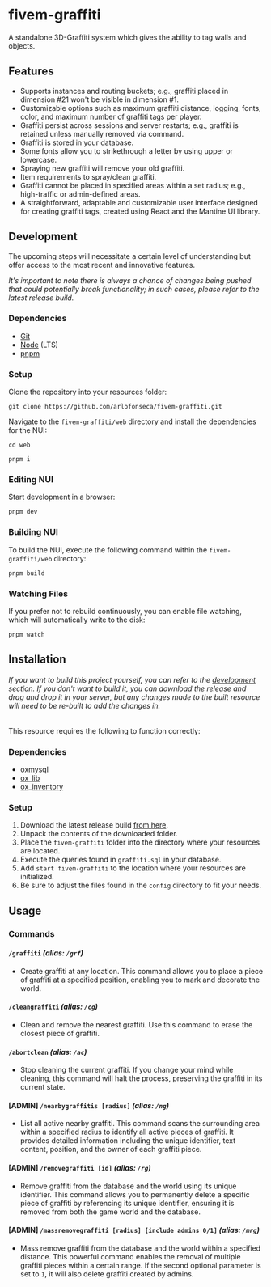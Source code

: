# fivem-graffiti

A standalone 3D-Graffiti system which gives the ability to tag walls and objects.

## Features

- Supports instances and routing buckets; e.g., graffiti placed in dimension #21 won't be visible in dimension #1.
- Customizable options such as maximum graffiti distance, logging, fonts, color, and maximum number of graffiti tags per player.
- Graffiti persist across sessions and server restarts; e.g., graffiti is retained unless manually removed via command.
- Graffiti is stored in your database.
- Some fonts allow you to strikethrough a letter by using upper or lowercase.
- Spraying new graffiti will remove your old graffiti.
- Item requirements to spray/clean graffiti.
- Graffiti cannot be placed in specified areas within a set radius; e.g., high-traffic or admin-defined areas.
- A straightforward, adaptable and customizable user interface designed for creating graffiti tags, created using React and the Mantine UI library.

## Development

The upcoming steps will necessitate a certain level of understanding but offer access to the most recent and innovative features.

*It's important to note there is always a chance of changes being pushed that could potentially break functionality; in such cases, please refer to the latest release build.*

### Dependencies

- [Git](https://git-scm.com/)
- [Node](https://nodejs.org/en/) (LTS)
- [pnpm](https://pnpm.io)

### Setup

Clone the repository into your resources folder:

```
git clone https://github.com/arlofonseca/fivem-graffiti.git
```

Navigate to the `fivem-graffiti/web` directory and install the dependencies for the NUI:

```
cd web
```

```
pnpm i
```

### Editing NUI

Start development in a browser:

```
pnpm dev
```

### Building NUI

To build the NUI, execute the following command within the `fivem-graffiti/web` directory:

```
pnpm build
```

### Watching Files

If you prefer not to rebuild continuously, you can enable file watching, which will automatically write to the disk:

```
pnpm watch
```

## Installation

###### If you want to build this project yourself, you can refer to the [development](https://github.com/arlofonseca/fivem-graffiti?tab=readme-ov-file#development) section. If you don't want to build it, you can download the release and drag and drop it in your server, but any changes made to the built resource will need to be re-built to add the changes in.

This resource requires the following to function correctly:

### Dependencies

- [oxmysql](https://github.com/overextended/oxmysql)
- [ox_lib](https://github.com/overextended/ox_lib)
- [ox_inventory](https://github.com/overextended/ox_inventory)

### Setup

1. Download the latest release build [from here](https://github.com/arlofonseca/fivem-graffiti/releases/latest).
2. Unpack the contents of the downloaded folder.
3. Place the `fivem-graffiti` folder into the directory where your resources are located.
4. Execute the queries found in `graffiti.sql` in your database.
5. Add `start fivem-graffiti` to the location where your resources are initialized.
6. Be sure to adjust the files found in the `config` directory to fit your needs.

## Usage

### Commands

#### `/graffiti` _(alias: `/grf`)_

- Create graffiti at any location. This command allows you to place a piece of graffiti at a specified position, enabling you to mark and decorate the world.

#### `/cleangraffiti` _(alias: `/cg`)_

- Clean and remove the nearest graffiti. Use this command to erase the closest piece of graffiti.

#### `/abortclean` _(alias: `/ac`)_

- Stop cleaning the current graffiti. If you change your mind while cleaning, this command will halt the process, preserving the graffiti in its current state.

#### [ADMIN] `/nearbygraffitis [radius]` _(alias: `/ng`)_

- List all active nearby graffiti. This command scans the surrounding area within a specified radius to identify all active pieces of graffiti. It provides detailed information including the unique identifier, text content, position, and the owner of each graffiti piece.

#### [ADMIN] `/removegraffiti [id]` _(alias: `/rg`)_

- Remove graffiti from the database and the world using its unique identifier. This command allows you to permanently delete a specific piece of graffiti by referencing its unique identifier, ensuring it is removed from both the game world and the database.

#### [ADMIN] `/massremovegraffiti [radius] [include admins 0/1]` _(alias: `/mrg`)_

- Mass remove graffiti from the database and the world within a specified distance. This powerful command enables the removal of multiple graffiti pieces within a certain range. If the second optional parameter is set to `1`, it will also delete graffiti created by admins.

